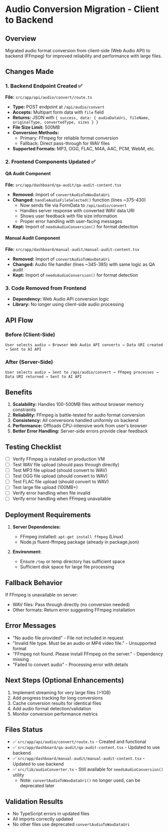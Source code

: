 # Audio Conversion Migration - Client to Backend

## Overview
Migrated audio format conversion from client-side (Web Audio API) to backend (FFmpeg) for improved reliability and performance with large files.

## Changes Made

### 1. Backend Endpoint Created ✅
**File:** `src/app/api/audio/convert/route.ts`
- **Type:** POST endpoint at `/api/audio/convert`
- **Accepts:** Multipart form data with `file` field
- **Returns:** JSON with `{ success, data: { audioDataUri, fileName, originalType, convertedType, sizes } }`
- **File Size Limit:** 500MB
- **Conversion Methods:**
  - Primary: FFmpeg for reliable format conversion
  - Fallback: Direct pass-through for WAV files
- **Supported Formats:** MP3, OGG, FLAC, M4A, AAC, PCM, WebM, etc.

### 2. Frontend Components Updated ✅

#### QA Audit Component
**File:** `src/app/dashboard/qa-audit/qa-audit-content.tsx`
- **Removed:** Import of `convertAudioToWavDataUri`
- **Changed:** `handleAudioFileSelected()` function (lines ~375-430)
  - Now sends file via FormData to `/api/audio/convert`
  - Handles server response with converted WAV data URI
  - Shows user feedback with file size information
  - Proper error handling with user-facing messages
- **Kept:** Import of `needsAudioConversion()` for format detection

#### Manual Audit Component
**File:** `src/app/dashboard/manual-audit/manual-audit-content.tsx`
- **Removed:** Import of `convertAudioToWavDataUri`
- **Changed:** Audio file handler (lines ~345-385) with same logic as QA audit
- **Kept:** Import of `needsAudioConversion()` for format detection

### 3. Code Removed from Frontend
- **Dependency:** Web Audio API conversion logic
- **Library:** No longer using client-side audio processing

## API Flow

### Before (Client-Side)
```
User selects audio → Browser Web Audio API converts → Data URI created → Sent to AI API
```

### After (Server-Side)
```
User selects audio → Sent to /api/audio/convert → FFmpeg processes → Data URI returned → Sent to AI API
```

## Benefits
1. **Scalability:** Handles 100-500MB files without browser memory constraints
2. **Reliability:** FFmpeg is battle-tested for audio format conversion
3. **Consistency:** All conversions handled uniformly on backend
4. **Performance:** Offloads CPU-intensive work from user's browser
5. **Better Error Handling:** Server-side errors provide clear feedback

## Testing Checklist
- [ ] Verify FFmpeg is installed on production VM
- [ ] Test WAV file upload (should pass through directly)
- [ ] Test MP3 file upload (should convert to WAV)
- [ ] Test OGG file upload (should convert to WAV)
- [ ] Test FLAC file upload (should convert to WAV)
- [ ] Test large file upload (100MB+)
- [ ] Verify error handling when file invalid
- [ ] Verify error handling when FFmpeg unavailable

## Deployment Requirements
1. **Server Dependencies:**
   - FFmpeg installed: `apt-get install ffmpeg` (Linux)
   - Node.js fluent-ffmpeg package (already in package.json)
   
2. **Environment:**
   - Ensure `/tmp` or temp directory has sufficient space
   - Sufficient disk space for large file processing

## Fallback Behavior
If FFmpeg is unavailable on server:
- WAV files: Pass through directly (no conversion needed)
- Other formats: Return error suggesting FFmpeg installation

## Error Messages
- "No audio file provided" - File not included in request
- "Invalid file type. Must be an audio or MP4 video file." - Unsupported format
- "FFmpeg not found. Please install FFmpeg on the server." - Dependency missing
- "Failed to convert audio" - Processing error with details

## Next Steps (Optional Enhancements)
1. Implement streaming for very large files (>1GB)
2. Add progress tracking for long conversions
3. Cache conversion results for identical files
4. Add audio format detection/validation
5. Monitor conversion performance metrics

## Files Status
- ✅ `src/app/api/audio/convert/route.ts` - Created and functional
- ✅ `src/app/dashboard/qa-audit/qa-audit-content.tsx` - Updated to use backend
- ✅ `src/app/dashboard/manual-audit/manual-audit-content.tsx` - Updated to use backend
- ✅ `src/lib/audioConverter.ts` - Still available for `needsAudioConversion()` utility
  - Note: `convertAudioToWavDataUri()` no longer used, can be deprecated later

## Validation Results
- No TypeScript errors in updated files
- All imports correctly updated
- No other files use deprecated `convertAudioToWavDataUri`
